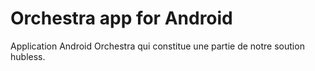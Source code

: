 # Orchestra app for Android

Application Android Orchestra qui constitue une partie de notre soution hubless. 
